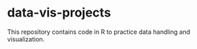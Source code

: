 # data-vis-projects
This repository contains code in R to practice data handling and visualization.
